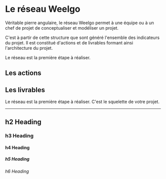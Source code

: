 # Le réseau Weelgo

Véritable pierre angulaire, le réseau Weelgo permet à une équipe ou à un chef de projet de conceptualiser et modéliser un projet.

C'est à partir de cette structure que sont généré l'ensemble des indicateurs du projet. Il est constitué d'actions et de livrables formant ainsi l'architecture du projet. 

Le réseau est la première étape à réaliser. 


## Les actions

## Les livrables


Le réseau est la première étape à réaliser. C'est le squelette de votre projet. 


***


## h2 Heading
### h3 Heading
#### h4 Heading
##### h5 Heading
###### h6 Heading
